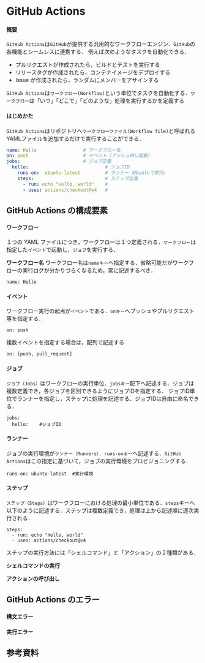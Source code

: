# GitHub Actions

#### 概要

`GitHub Actions`は`GitHub`が提供する汎用的なワークフローエンジン．`GitHub`の各機能とシームレスに連携する．
例えば次のようなタスクを自動化できる．

- プルリクエストが作成されたら，ビルドとテストを実行する
- リリースタグが作成されたら，コンテナイメージをデプロイする
- Issue が作成されたら，ランダムにメンバーをアサインする

`GitHub Actions`は`ワークフロー(Workflow)`という単位でタスクを自動化する．`ワークフロー`は「いつ」「どこで」「どのような」処理を実行するかを定義する

#### はじめかた
`GitHub Actions`はリポジトリへ`ワークフローファイル(Workflow file)`と呼ばれるYAMLファイルを追加するだけで実行することができる．


```hello.yml
name: Hello                 # ワークフロー名
on: push                    # イベント（プッシュ時に起動）
jobs:                       # ジョブ定義
  hello:                            # ジョブID
    runs-on:  ubuntu-latest         # ランナー（Ubuntuで実行）
    steps:                          # ステップ定義
      - run: echo "Hello, world"    # 
      - uses: actions/checkout@v4   #         
```



## GitHub Actions の構成要素

#### ワークフロー

１つの YAML ファイルにつき，ワークフローは１つ定義される．`ワークフロー`は指定した`イベント`で起動し，`ジョブ`を実行する．

**ワークフロー名**
ワークフロー名は`nameキー`へ指定する．省略可能だがワークフローの実行ログが分かりづらくなるため，常に記述するべき．

```
name: Hello
```

#### イベント
ワークフロー実行の起点が`イベント`である．`onキー`へプッシュやプルリクエスト等を指定する．

```
on: push
```

複数イベントを指定する場合は，配列で記述する

```
on: [push, pull_request]
```

#### ジョブ
`ジョブ（Jobs）`はワークフローの実行単位．`jobsキー`配下へ記述する．ジョブは複数定義でき，各ジョブを区別できるようにジョブIDを指定する．
ジョブID単位でランナーを指定し，ステップに処理を記述する．ジョブIDは自由に命名できる．

```
jobs:
  hello:    #ジョブID
```

#### ランナー
ジョブの実行環境が`ランナー（Runners）`．`runs-onキー`へ記述する．`GitHub Actions`はこの指定に基づいて，ジョブの実行環境をプロビジョニングする．

```
runs-on: ubuntu-latest  #実行環境
```

#### ステップ
`ステップ（Steps）`はワークフローにおける処理の最小単位である．`steps`キーへ以下のように記述する．ステップは複数定義でき，処理は上から記述順に逐次実行される．

```
steps:
  - run: echo "Hello, world"
  - uses: actions/checkout@v4
```

ステップの実行方法には「シェルコマンド」と「アクション」の２種類がある．


**シェルコマンドの実行**

**アクションの呼び出し**


## GitHub Actions のエラー

#### 構文エラー

#### 実行エラー


##

## 参考資料
